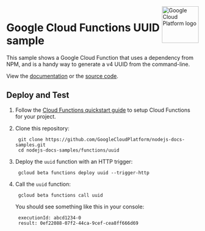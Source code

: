 <img src="https://avatars2.githubusercontent.com/u/2810941?v=3&s=96" alt="Google Cloud Platform logo" title="Google Cloud Platform" align="right" height="96" width="96"/>

# Google Cloud Functions UUID sample

This sample shows a Google Cloud Function that uses a dependency from NPM, and
is a handy way to generate a v4 UUID from the command-line.

View the [documentation][docs] or the [source code][code].

[docs]: https://cloud.google.com/functions/writing
[code]: index.js

## Deploy and Test

1. Follow the [Cloud Functions quickstart guide][quickstart] to setup Cloud
Functions for your project.

1. Clone this repository:

        git clone https://github.com/GoogleCloudPlatform/nodejs-docs-samples.git
        cd nodejs-docs-samples/functions/uuid

1. Deploy the `uuid` function with an HTTP trigger:

        gcloud beta functions deploy uuid --trigger-http

1. Call the `uuid` function:

        gcloud beta functions call uuid

    You should see something like this in your console:

        executionId: abcd1234-0
        result: 0ef22088-07f2-44ca-9cef-cea8ff666d69

[quickstart]: https://cloud.google.com/functions/quickstart
